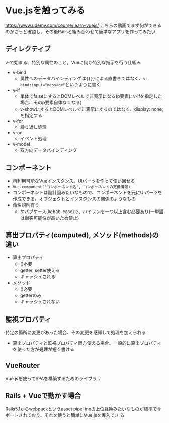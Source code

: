 # Vue.jsを触ってみる

https://www.udemy.com/course/learn-vuejs/
こちらの動画でまず何ができるのかざっと確認し、その後Railsと組み合わせて簡単なアプリを作ってみたい

## ディレクティブ

v-で始まる、特別な属性のこと。Vueに何か特別な指示を行う仕組み

- v-bind
  - 属性へのデータバインディングは`{{}}`による直書きではなく、`v-bind:input="message"`というように書く
- v-if
  - 単体でfalseにするとDOMレベルで非表示になる(p要素にv-ifを指定した場合、そのp要素自体なくなる)
  - v-showにするとDOMレベルで非表示にするのではなく、display: none;を指定する
- v-for
  - 繰り返し処理
- v-on 
  - イベント処理
- v-model
  - 双方向データバインディング

## コンポーネント
- 再利用可能なVueインスタンス。UIパーツを作って使い回せる
- `Vue.component('コンポーネント名', コンポーネントの定義情報)`
- コンポーネントは設計図みたいなもので、コンポーネントを元にUIパーツを作成できる。オブジェクトとインスタンスの関係のようなもの
- 命名規則有り
  - ケバブケース(kebab-case)で、ハイフンを一つ以上含む必要あり(一単語は衝突可能性が高いため禁止)

## 算出プロパティ(computed), メソッド(methods)の違い
- 算出プロパティ
  - ()不要
  - getter, setter使える
  - キャッシュされる
- メソッド
  - ()必要
  - getterのみ
  - キャッシュされない

## 監視プロパティ
特定の箇所に変更があった場合、その変更を感知して処理を加えられる
- 算出プロパティと監視プロパティ両方使える場合、一般的に算出プロパティを使った方が処理が短く書ける

## VueRouter
Vue.jsを使ってSPAを構築するためのライブラリ

## Rails + Vueで動かす場合
Rails5.1からwebpackというasset pipe lineの上位互換みたいなものが標準でサポートされており、それを使うと簡単にVue.jsを導入でき
る
